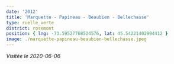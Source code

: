 ```yaml
---
date: '2012'
title: 'Marquette - Papineau - Beaubien - Bellechasse'
type: ruelle_verte
district: rosemont
position: { lng: -73.59527768524576, lat: 45.54221402994412 }
image: ./marquette-papineau-beaubien-bellechasse.jpeg
---
```


_Visitée le 2020-06-06_ 